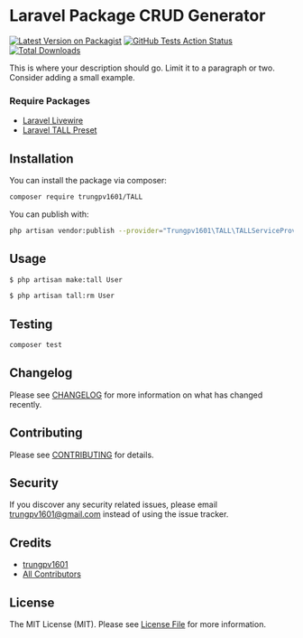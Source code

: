 # Laravel Package CRUD Generator

[![Latest Version on Packagist](https://img.shields.io/packagist/v/trungpv1601/TALL.svg?style=flat-square)](https://packagist.org/packages/trungpv1601/TALL)
[![GitHub Tests Action Status](https://img.shields.io/github/workflow/status/trungpv1601/TALL/run-tests?label=tests)](https://github.com/trungpv1601/TALL/actions?query=workflow%3Arun-tests+branch%3Amaster)
[![Total Downloads](https://img.shields.io/packagist/dt/trungpv1601/TALL.svg?style=flat-square)](https://packagist.org/packages/trungpv1601/TALL)


This is where your description should go. Limit it to a paragraph or two. Consider adding a small example.

### Require Packages
 - [Laravel Livewire](https://github.com/livewire/livewire)
 - [Laravel TALL Preset](https://github.com/laravel-frontend-presets/tall)

## Installation

You can install the package via composer:

```bash
composer require trungpv1601/TALL
```

You can publish with:

```bash
php artisan vendor:publish --provider="Trungpv1601\TALL\TALLServiceProvider"
```

## Usage

``` bash
$ php artisan make:tall User
```

``` bash
$ php artisan tall:rm User
```


## Testing

``` bash
composer test
```

## Changelog

Please see [CHANGELOG](CHANGELOG.md) for more information on what has changed recently.

## Contributing

Please see [CONTRIBUTING](CONTRIBUTING.md) for details.

## Security

If you discover any security related issues, please email trungpv1601@gmail.com instead of using the issue tracker.

## Credits

- [trungpv1601](https://github.com/trungpv1601)
- [All Contributors](../../contributors)

## License

The MIT License (MIT). Please see [License File](LICENSE.md) for more information.

